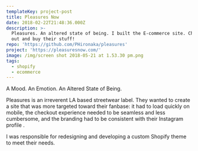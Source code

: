 ```yaml
---
templateKey: project-post
title: Pleasures Now
date: 2018-02-22T21:48:36.000Z
description: >-
  Pleasures. An altered state of being. I built the E-commerce site. Check it
  out and buy their stuff!
repo: 'https://github.com/PHironaka/pleasures'
project: 'https://pleasuresnow.com/'
image: /img/screen shot 2018-05-21 at 1.53.30 pm.png
tags:
  - shopify
  - ecommerce
---
```

A Mood. An Emotion. An Altered State of Being.

Pleasures is an irreverent LA based streetwear label. They wanted to create a site that was more targeted toward their fanbase: it had to load quickly on mobile, the checkout experience needed to be seamless and less cumbersome, and the branding had to be consistent with  their Instagram profile . 

I was responsible for redesigning and developing a custom Shopify theme to meet their needs.
